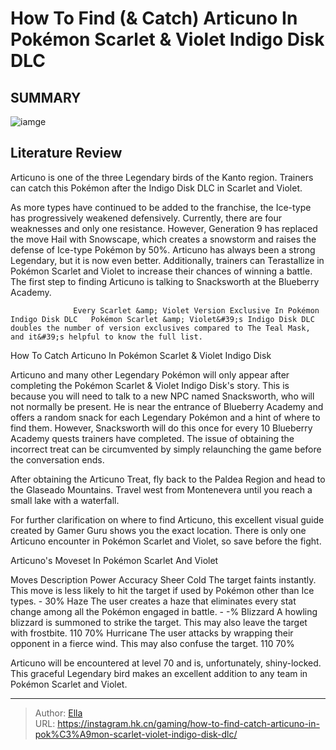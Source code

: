 # How To Find (&amp; Catch) Articuno In Pokémon Scarlet &amp; Violet Indigo Disk DLC


## SUMMARY 

![iamge](https://static1.srcdn.com/wordpress/wp-content/uploads/2023/12/how-to-find-catch-articuno-in-poke-mon-scarlet-violet-indigo-disk-dlc.jpg)

## Literature Review

Articuno is one of the three Legendary birds of the Kanto region. Trainers can catch this Pokémon after the Indigo Disk DLC in Scarlet and Violet.





As more types have continued to be added to the franchise, the Ice-type has progressively weakened defensively. Currently, there are four weaknesses and only one resistance. However, Generation 9 has replaced the move Hail with Snowscape, which creates a snowstorm and raises the defense of Ice-type Pokémon by 50%. Articuno has always been a strong Legendary, but it is now even better. Additionally, trainers can Terastallize in Pokémon Scarlet and Violet to increase their chances of winning a battle. The first step to finding Articuno is talking to Snacksworth at the Blueberry Academy.




                  Every Scarlet &amp; Violet Version Exclusive In Pokémon Indigo Disk DLC   Pokémon Scarlet &amp; Violet&#39;s Indigo Disk DLC doubles the number of version exclusives compared to The Teal Mask, and it&#39;s helpful to know the full list.   


 How To Catch Articuno In Pokémon Scarlet &amp; Violet Indigo Disk 
          

Articuno and many other Legendary Pokémon will only appear after completing the Pokémon Scarlet &amp; Violet Indigo Disk&#39;s story. This is because you will need to talk to a new NPC named Snacksworth, who will not normally be present. He is near the entrance of Blueberry Academy and offers a random snack for each Legendary Pokémon and a hint of where to find them. However, Snacksworth will do this once for every 10 Blueberry Academy quests trainers have completed. The issue of obtaining the incorrect treat can be circumvented by simply relaunching the game before the conversation ends.




          

After obtaining the Articuno Treat, fly back to the Paldea Region and head to the Glaseado Mountains. Travel west from Montenevera until you reach a small lake with a waterfall.



For further clarification on where to find Articuno, this excellent visual guide created by Gamer Guru shows you the exact location. There is only one Articuno encounter in Pokémon Scarlet and Violet, so save before the fight.

 
 






 Articuno&#39;s Moveset In Pokémon Scarlet And Violet 
          

  Moves   Description   Power   Accuracy    Sheer Cold   The target faints instantly. This move is less likely to hit the target if used by Pokémon other than Ice types.   -   30%    Haze   The user creates a haze that eliminates every stat change among all the Pokémon engaged in battle.   -   -%    Blizzard   A howling blizzard is summoned to strike the target. This may also leave the target with frostbite.   110   70%    Hurricane   The user attacks by wrapping their opponent in a fierce wind. This may also confuse the target.   110   70%   






Articuno will be encountered at level 70 and is, unfortunately, shiny-locked. This graceful Legendary bird makes an excellent addition to any team in Pokémon Scarlet and Violet.



---

> Author: [Ella](https://instagram.hk.cn/)  
> URL: https://instagram.hk.cn/gaming/how-to-find-catch-articuno-in-pok%C3%A9mon-scarlet-violet-indigo-disk-dlc/  

